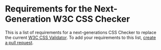 # Requirements for the Next-Generation W3C CSS Checker

This is a list of requirements for a next-generations CSS Checker to
replace the current
[W3C CSS Validator](https://jigsaw.w3.org/css-validator/). To add your
requirements to this list, 
[create a pull request](https://github.com/w3c/css-checker/pulls).
